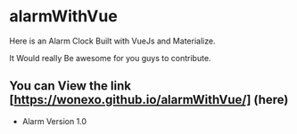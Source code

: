 # alarmWithVue

Here is an Alarm Clock Built with VueJs and Materialize.

It Would really Be awesome for you guys to contribute.

## You can View the link [https://wonexo.github.io/alarmWithVue/] (here)

* Alarm Version 1.0
